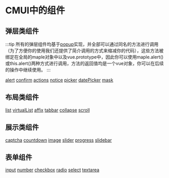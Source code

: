 # CMUI中的组件

## 弹层类组件
:::tip
所有的弹层组件均基于[popup](./popup)实现，并全部可以通过同名的方法进行调用（为了方便你的使用我们还提供了简介调用的方式来缩减你的代码），这些方法被绑定在全局的maple对象中以及vue.prototype中，因此你可以使用maple.alert()或this.alert()两种方式进行调用，方法的返回值均是一个vue对象，你可以在后续的操作中继续使用。
:::

 [alert](./alert)
 [confirm](./confirm)
 [actions](./actions)
 [notice](./notice)
 [picker](./picker)
 [datePicker](./datePicker)
 [mask](./mask)
</div>


## 布局类组件
 [list](./list)
 [virtualList](./virtualList)
 [affix](./affix)
 [tabbar](./tabbar)
 [collapse](./collapse)
 [scroll](./scroll)

## 展示类组件
 [captcha](./captcha)
 [countdown](./countdown)
 [image](./image)
 [slider](./slider)
 [progress](./progress)
 [slidebar](./slidebar)
## 表单组件
 [input](./input)
 [number](./number)
 [checkbox](./checkbox)
 [radio](./radio)
 [select](./select)
 [textarea](./textarea)